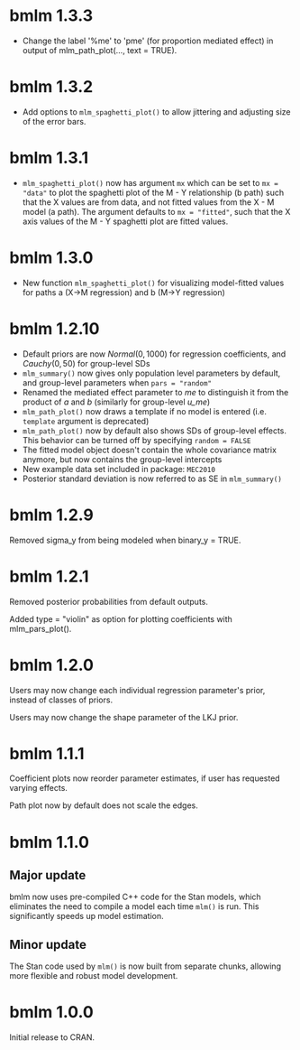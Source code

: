 # bmlm 1.3.3

* Change the label '%me' to 'pme' (for proportion mediated effect) in output of mlm_path_plot(..., text = TRUE).

# bmlm 1.3.2

* Add options to `mlm_spaghetti_plot()` to allow jittering and adjusting size of the error bars.

# bmlm 1.3.1

* `mlm_spaghetti_plot()` now has argument `mx` which can be set to `mx = "data"` to plot the spaghetti plot of the M - Y relationship (b path) such that the X values are from data, and not fitted values from the X - M model (a path). The argument defaults to `mx = "fitted"`, such that the X axis values of the M - Y spaghetti plot are fitted values.

# bmlm 1.3.0

* New function `mlm_spaghetti_plot()` for visualizing model-fitted values for paths a (X->M regression) and b (M->Y regression)

# bmlm 1.2.10

* Default priors are now $Normal(0, 1000)$ for regression coefficients, and $Cauchy(0, 50)$ for group-level SDs
* `mlm_summary()` now gives only population level parameters by default, and group-level parameters when `pars = "random"`
* Renamed the mediated effect parameter to *me* to distinguish it from the product of *a* and *b* (similarly for group-level *u_me*)
* `mlm_path_plot()` now draws a template if no model is entered (i.e. `template` argument is deprecated)
* `mlm_path_plot()` now by default also shows SDs of group-level effects. This behavior can be turned off by specifying `random = FALSE`
* The fitted model object doesn't contain the whole covariance matrix anymore, but now contains the group-level intercepts
* New example data set included in package: `MEC2010`
* Posterior standard deviation is now referred to as SE in `mlm_summary()`



# bmlm 1.2.9

Removed sigma_y from being modeled when binary_y = TRUE. 

# bmlm 1.2.1

Removed posterior probabilities from default outputs.

Added type = "violin" as option for plotting coefficients with mlm_pars_plot().

# bmlm 1.2.0

Users may now change each individual regression parameter's prior, instead of classes of priors.

Users may now change the shape parameter of the LKJ prior.

# bmlm 1.1.1

Coefficient plots now reorder parameter estimates, if user has requested varying effects.

Path plot now by default does not scale the edges.

# bmlm 1.1.0

## Major update

bmlm now uses pre-compiled C++ code for the Stan models, which eliminates the need to compile a model each time `mlm()` is run. This significantly speeds up model estimation.

## Minor update

The Stan code used by `mlm()` is now built from separate chunks, allowing more flexible and robust model development.

# bmlm 1.0.0

Initial release to CRAN.
